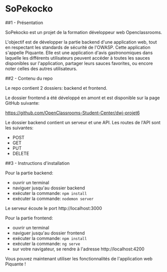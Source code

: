 # SoPekocko

##1 - Présentation

SoPekocko est un projet de la formation développeur web Openclassrooms.

L'objectif est de développer la partie backend d'une application web, tout en respectant les standards de sécurité de l'OWASP. Cette application s'appelle Piquante. Elle est une application d'avis gastronomiques dans laquelle les différents utilisateurs peuvent accéder à toutes les sauces disponibles sur l'application, partager leurs sauces favorites, ou encore noter celles des autres utilisateurs.

##2 - Contenu du repo

Le repo contient 2 dossiers: backend et frontend.

Le dossier frontend a été développé en amont et est disponible sur la page GitHub suivante:

https://github.com/OpenClassrooms-Student-Center/dwj-projet6

Le dossier backend contient un serveur et une API. Les routes de l'API sont les suivantes:

  - POST
  - GET
  - PUT
  - DELETE

##3 - Instructions d'installation

Pour la partie backend:

  - ouvrir un terminal
  - naviguer jusqu'au dossier backend
  - exécuter la commande: `npm install`
  - exécuter la commande: `nodemon server`

Le serveur écoute le port http://localhost:3000

Pour la partie frontend:

  - ouvrir un terminal
  - naviguer jusqu'au dossier frontend
  - exécuter la commande: `npm install`
  - exécuter la commande: `ng serve`
  - sur votre navigateur, se rendre à l'adresse http://localhost:4200

Vous pouvez maintenant utiliser les fonctionnalités de l'application web Piquante !
